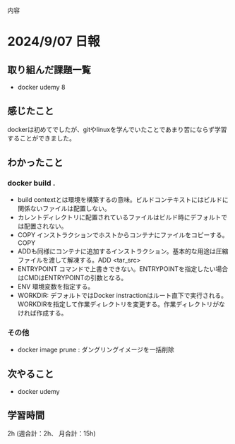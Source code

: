 内容
# 2024/9/07 日報
## 取り組んだ課題一覧
+ docker udemy 8

## 感じたこと
dockerは初めてでしたが、gitやlinuxを学んでいたことであまり苦にならず学習することができました。  

## わかったこと
### docker build . 
+ build contextとは環境を構築するの意味。ビルドコンテキストにはビルドに関係ないファイルは配置しない。
+ カレントディレクトリに配置されているファイルはビルド時にデフォルトでは配置されない。
+ COPY インストラクションでホストからコンテナにファイルをコピーする。 COPY <src> <dest>
+ ADDも同様にコンテナに追加するインストラクション。基本的な用途は圧縮ファイルを渡して解凍する。ADD <tar_src> <dest>
+ ENTRYPOINT コマンドで上書きできない。ENTRYPOINTを指定したい場合はCMDはENTRYPOINTの引数となる。
+ ENV <key> <value> 環境変数を指定する。
+ WORKDIR: デフォルトではDocker instractionはルート直下で実行される。WORKDIRを指定して作業ディレクトリを変更する。作業ディレクトリがなければ作成する。

### その他
+ docker image prune : ダングリングイメージを一括削除

## 次やること
+ docker udemy

## 学習時間
2h (週合計：2h、 月合計：15h)